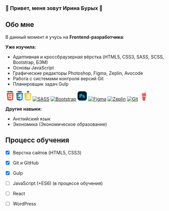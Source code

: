 ### :star2: Привет, меня зовут Ирина Бурых :star2:

## Обо мне
В данный момент я учусь на **Frontend-разработчика**:

**Уже изучила:**
- Адаптивная и кроссбраузерная вёрстка (HTML5, CSS3, SASS, SCSS, Bootstrap, БЭМ)
- Основы JavaScript
- Графические редакторы Photoshop, Figma, Zeplin, Avocode
- Работа с системами контроля версий Git
- Планировщик задач Gulp

[<img src="https://github.com/iburykh/iburykh/blob/main/icons/html.png" alt="HTML5" height="30">](https://html5book.ru/html-html5/)
[<img src="https://github.com/iburykh/iburykh/blob/main/icons/css_1.png" alt="CSS3" height="30">](https://html5book.ru/css-spravochnik.html)
[<img src="https://github.com/iburykh/iburykh/blob/main/icons/js.png" alt="JavaScript" height="30">](https://learn.javascript.ru/)
[<img src="https://www.vectorlogo.zone/logos/sass-lang/sass-lang-icon.svg" alt="SASS" height="30">](https://sass-lang.com/)
[<img src="https://www.vectorlogo.zone/logos/getbootstrap/getbootstrap-ar21.svg" alt="Bootstrap" height="30">](https://getbootstrap.com/)
[<img src="https://github.com/iburykh/iburykh/blob/main/icons/icon_ps.png" alt="Photoshop" height="30">](https://www.adobe.com/ru/products/photoshop.html)
[<img src="https://www.vectorlogo.zone/logos/figma/figma-icon.svg" alt="Figma" height="30">](https://www.figma.com/)
[<img src="https://www.vectorlogo.zone/logos/zeplinio/zeplinio-icon.svg" alt="Zeplin" height="30">](https://zeplin.io/)
[<img src="https://www.vectorlogo.zone/logos/git-scm/git-scm-icon.svg" alt="Git" height="30">](https://git-scm.com/)
[<img src="https://github.com/iburykh/iburykh/blob/main/icons/gulp1.png" alt="Gulp" height="30">](https://gulpjs.com/)


**Другие навыки:**
- Английский язык
- Экономика (Экономическое образование)

## Процесс обучения
- [x] Верстка сайтов (HTML5, CSS3)
- [x] Git и GitHub
- [x] Gulp
- [ ] JavaScript (+ES6) (в процессе обучения)
- [ ] React
- [ ] WordPress



